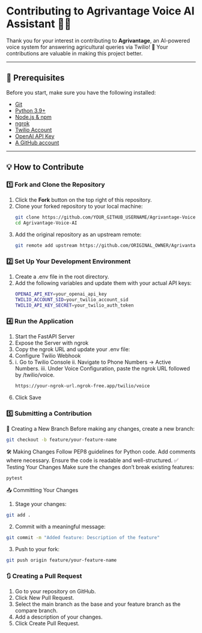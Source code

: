 # Contributing to Agrivantage Voice AI Assistant 🌱📞

Thank you for your interest in contributing to **Agrivantage**, an AI-powered voice system for answering agricultural queries via Twilio! 🚀 Your contributions are valuable in making this project better.

---

## 📌 Prerequisites

Before you start, make sure you have the following installed:

- [Git](https://git-scm.com/downloads)
- [Python 3.9+](https://www.python.org/downloads/)
- [Node.js & npm](https://nodejs.org/en/download/)
- [ngrok](https://ngrok.com/download)
- [Twilio Account](https://www.twilio.com/try-twilio)
- [OpenAI API Key](https://platform.openai.com/signup/)
- [A GitHub account](https://github.com/)

---

## 💡 How to Contribute

### 1️⃣ Fork and Clone the Repository

1. Click the **Fork** button on the top right of this repository.
2. Clone your forked repository to your local machine:
   ```sh
   git clone https://github.com/YOUR_GITHUB_USERNAME/Agrivantage-Voice-AI.git
   cd Agrivantage-Voice-AI
3. Add the original repository as an upstream remote:
   ```sh
   git remote add upstream https://github.com/ORIGINAL_OWNER/Agrivantage-Voice-AI.git
### 2️⃣ Set Up Your Development Environment
1. Create a .env file in the root directory.
2. Add the following variables and update them with your actual API keys:
   ```sh
   OPENAI_API_KEY=your_openai_api_key
   TWILIO_ACCOUNT_SID=your_twilio_account_sid
   TWILIO_API_KEY_SECRET=your_twilio_auth_token
### 4️⃣ Run the Application
1. Start the FastAPI Server
2. Expose the Server with ngrok
3. Copy the ngrok URL and update your .env file:
4. Configure Twilio Webhook
5. i.   Go to Twilio Console
   ii.  Navigate to Phone Numbers → Active Numbers.
   iii. Under Voice Configuration, paste the ngrok URL followed by /twilio/voice.   
   ```sh
   https://your-ngrok-url.ngrok-free.app/twilio/voice
6. Click Save
### 5️⃣ Submitting a Contribution
📌 Creating a New Branch
Before making any changes, create a new branch:

```sh
git checkout -b feature/your-feature-name
```

🛠 Making Changes
Follow PEP8 guidelines for Python code.
Add comments where necessary.
Ensure the code is readable and well-structured.
✅ Testing Your Changes
Make sure the changes don’t break existing features:
   ```sh
   pytest
```

📤 Committing Your Changes
1. Stage your changes:
```sh
git add .
```
2. Commit with a meaningful message:
```sh
git commit -m "Added feature: Description of the feature"
```
3. Push to your fork:
```sh
git push origin feature/your-feature-name
```
### 🔃 Creating a Pull Request
1. Go to your repository on GitHub.
2. Click New Pull Request.
3. Select the main branch as the base and your feature branch as the compare branch.
4. Add a description of your changes.
5. Click Create Pull Request.




